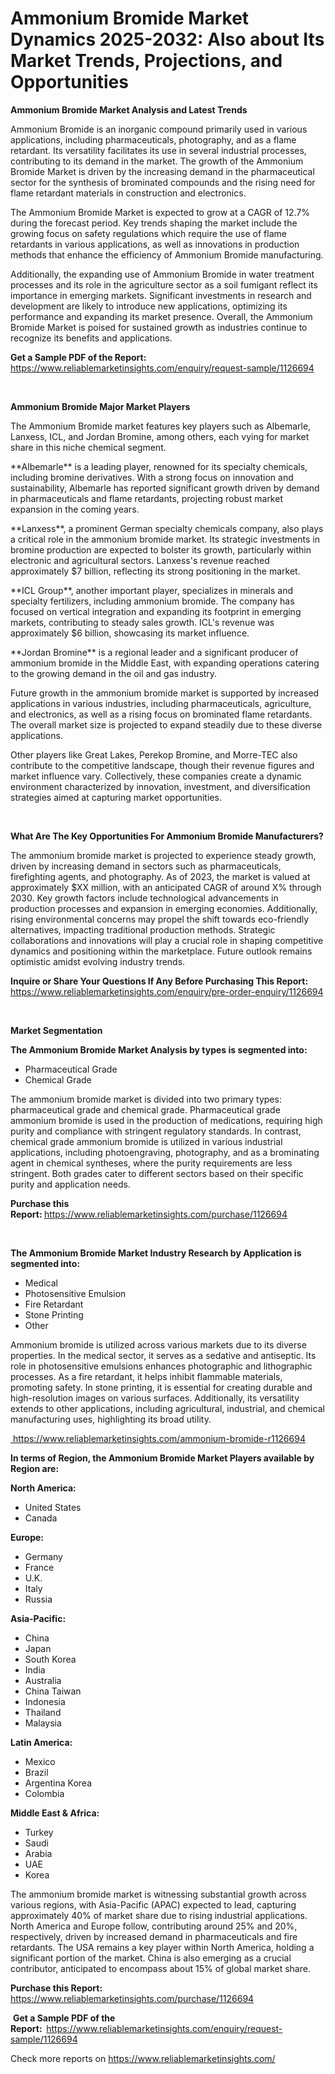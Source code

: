 <p><h1>Ammonium Bromide Market Dynamics 2025-2032: Also about Its Market Trends, Projections, and Opportunities</h1></p><p><strong>Ammonium Bromide Market Analysis and Latest Trends</strong></p>
<p><p>Ammonium Bromide is an inorganic compound primarily used in various applications, including pharmaceuticals, photography, and as a flame retardant. Its versatility facilitates its use in several industrial processes, contributing to its demand in the market. The growth of the Ammonium Bromide Market is driven by the increasing demand in the pharmaceutical sector for the synthesis of brominated compounds and the rising need for flame retardant materials in construction and electronics.</p><p>The Ammonium Bromide Market is expected to grow at a CAGR of 12.7% during the forecast period. Key trends shaping the market include the growing focus on safety regulations which require the use of flame retardants in various applications, as well as innovations in production methods that enhance the efficiency of Ammonium Bromide manufacturing.</p><p>Additionally, the expanding use of Ammonium Bromide in water treatment processes and its role in the agriculture sector as a soil fumigant reflect its importance in emerging markets. Significant investments in research and development are likely to introduce new applications, optimizing its performance and expanding its market presence. Overall, the Ammonium Bromide Market is poised for sustained growth as industries continue to recognize its benefits and applications.</p></p>
<p><strong>Get a Sample PDF of the Report:&nbsp;</strong> <a href="https://www.reliablemarketinsights.com/enquiry/request-sample/1126694?utm_campaign=2717&utm_medium=2&utm_source=Github&utm_content=ia&utm_term=01042025&utm_id=ammonium-bromide">https://www.reliablemarketinsights.com/enquiry/request-sample/1126694</a></p>
<p>&nbsp;</p>
<p><strong>Ammonium Bromide Major Market Players</strong></p>
<p><p>The Ammonium Bromide market features key players such as Albemarle, Lanxess, ICL, and Jordan Bromine, among others, each vying for market share in this niche chemical segment. </p><p>**Albemarle** is a leading player, renowned for its specialty chemicals, including bromine derivatives. With a strong focus on innovation and sustainability, Albemarle has reported significant growth driven by demand in pharmaceuticals and flame retardants, projecting robust market expansion in the coming years.</p><p>**Lanxess**, a prominent German specialty chemicals company, also plays a critical role in the ammonium bromide market. Its strategic investments in bromine production are expected to bolster its growth, particularly within electronic and agricultural sectors. Lanxess's revenue reached approximately $7 billion, reflecting its strong positioning in the market.</p><p>**ICL Group**, another important player, specializes in minerals and specialty fertilizers, including ammonium bromide. The company has focused on vertical integration and expanding its footprint in emerging markets, contributing to steady sales growth. ICL's revenue was approximately $6 billion, showcasing its market influence.</p><p>**Jordan Bromine** is a regional leader and a significant producer of ammonium bromide in the Middle East, with expanding operations catering to the growing demand in the oil and gas industry.</p><p>Future growth in the ammonium bromide market is supported by increased applications in various industries, including pharmaceuticals, agriculture, and electronics, as well as a rising focus on brominated flame retardants. The overall market size is projected to expand steadily due to these diverse applications.</p><p>Other players like Great Lakes, Perekop Bromine, and Morre-TEC also contribute to the competitive landscape, though their revenue figures and market influence vary. Collectively, these companies create a dynamic environment characterized by innovation, investment, and diversification strategies aimed at capturing market opportunities.</p></p>
<p>&nbsp;</p>
<p><strong>What Are The Key Opportunities For Ammonium Bromide Manufacturers?</strong></p>
<p><p>The ammonium bromide market is projected to experience steady growth, driven by increasing demand in sectors such as pharmaceuticals, firefighting agents, and photography. As of 2023, the market is valued at approximately $XX million, with an anticipated CAGR of around X% through 2030. Key growth factors include technological advancements in production processes and expansion in emerging economies. Additionally, rising environmental concerns may propel the shift towards eco-friendly alternatives, impacting traditional production methods. Strategic collaborations and innovations will play a crucial role in shaping competitive dynamics and positioning within the marketplace. Future outlook remains optimistic amidst evolving industry trends.</p></p>
<p><strong>Inquire or Share Your Questions If Any Before Purchasing This Report:</strong> <a href="https://www.reliablemarketinsights.com/enquiry/pre-order-enquiry/1126694?utm_campaign=2717&utm_medium=2&utm_source=Github&utm_content=ia&utm_term=01042025&utm_id=ammonium-bromide">https://www.reliablemarketinsights.com/enquiry/pre-order-enquiry/1126694</a></p>
<p>&nbsp;</p>
<p><strong>Market Segmentation</strong></p>
<p><strong>The Ammonium Bromide Market Analysis by types is segmented into:</strong></p>
<p><ul><li>Pharmaceutical Grade</li><li>Chemical Grade</li></ul></p>
<p><p>The ammonium bromide market is divided into two primary types: pharmaceutical grade and chemical grade. Pharmaceutical grade ammonium bromide is used in the production of medications, requiring high purity and compliance with stringent regulatory standards. In contrast, chemical grade ammonium bromide is utilized in various industrial applications, including photoengraving, photography, and as a brominating agent in chemical syntheses, where the purity requirements are less stringent. Both grades cater to different sectors based on their specific purity and application needs.</p></p>
<p><strong>Purchase this Report:&nbsp;</strong><a href="https://www.reliablemarketinsights.com/purchase/1126694?utm_campaign=2717&utm_medium=2&utm_source=Github&utm_content=ia&utm_term=01042025&utm_id=ammonium-bromide">https://www.reliablemarketinsights.com/purchase/1126694</a></p>
<p>&nbsp;</p>
<p><strong>The Ammonium Bromide Market Industry Research by Application is segmented into:</strong></p>
<p><ul><li>Medical</li><li>Photosensitive Emulsion</li><li>Fire Retardant</li><li>Stone Printing</li><li>Other</li></ul></p>
<p><p>Ammonium bromide is utilized across various markets due to its diverse properties. In the medical sector, it serves as a sedative and antiseptic. Its role in photosensitive emulsions enhances photographic and lithographic processes. As a fire retardant, it helps inhibit flammable materials, promoting safety. In stone printing, it is essential for creating durable and high-resolution images on various surfaces. Additionally, its versatility extends to other applications, including agricultural, industrial, and chemical manufacturing uses, highlighting its broad utility.</p></p>
<p><a href="https://www.reliablemarketinsights.com/ammonium-bromide-r1126694?utm_campaign=2717&utm_medium=2&utm_source=Github&utm_content=ia&utm_term=01042025&utm_id=ammonium-bromide">&nbsp;https://www.reliablemarketinsights.com/ammonium-bromide-r1126694</a></p>
<p><strong>In terms of Region, the Ammonium Bromide Market Players available by Region are:</strong></p>
<p>
    <p> <strong> North America: </strong>
        <ul>
            <li>United States</li>
            <li>Canada</li>
        </ul>
        </p> 
    <p> <strong> Europe: </strong>
        <ul>
            <li>Germany</li>
            <li>France</li>
            <li>U.K.</li>
            <li>Italy</li>
            <li>Russia</li>
        </ul>
        </p> 
    <p> <strong> Asia-Pacific: </strong>
        <ul>
            <li>China</li>
            <li>Japan</li>
            <li>South Korea</li>
            <li>India</li>
            <li>Australia</li>
            <li>China Taiwan</li>
            <li>Indonesia</li>
            <li>Thailand</li>
            <li>Malaysia</li>
        </ul>
        </p> 
    <p> <strong> Latin America: </strong>
        <ul>
            <li>Mexico</li>
            <li>Brazil</li>
            <li>Argentina Korea</li>
            <li>Colombia</li>
        </ul>
        </p> 
    <p> <strong> Middle East & Africa: </strong>
        <ul>
            <li>Turkey</li>
            <li>Saudi</li>
            <li>Arabia</li>
            <li>UAE</li>
            <li>Korea</li>
        </ul>
    </p>
    </p>
<p><p>The ammonium bromide market is witnessing substantial growth across various regions, with Asia-Pacific (APAC) expected to lead, capturing approximately 40% of market share due to rising industrial applications. North America and Europe follow, contributing around 25% and 20%, respectively, driven by increased demand in pharmaceuticals and fire retardants. The USA remains a key player within North America, holding a significant portion of the market. China is also emerging as a crucial contributor, anticipated to encompass about 15% of global market share.</p></p>
<p><strong>Purchase this Report: </strong><a href="https://www.reliablemarketinsights.com/purchase/1126694?utm_campaign=2717&utm_medium=2&utm_source=Github&utm_content=ia&utm_term=01042025&utm_id=ammonium-bromide">https://www.reliablemarketinsights.com/purchase/1126694</a></p>
<p>&nbsp;<strong>Get a Sample PDF of the Report:&nbsp;&nbsp;</strong><a href="https://www.reliablemarketinsights.com/enquiry/request-sample/1126694?utm_campaign=2717&utm_medium=2&utm_source=Github&utm_content=ia&utm_term=01042025&utm_id=ammonium-bromide">https://www.reliablemarketinsights.com/enquiry/request-sample/1126694</a></p>
<p><strong></strong></p>
<p>Check more reports on <a href="https://www.reliablemarketinsights.com/?utm_campaign=2717&utm_medium=2&utm_source=Github&utm_content=ia&utm_term=01042025&utm_id=ammonium-bromide">https://www.reliablemarketinsights.com/</a></p>